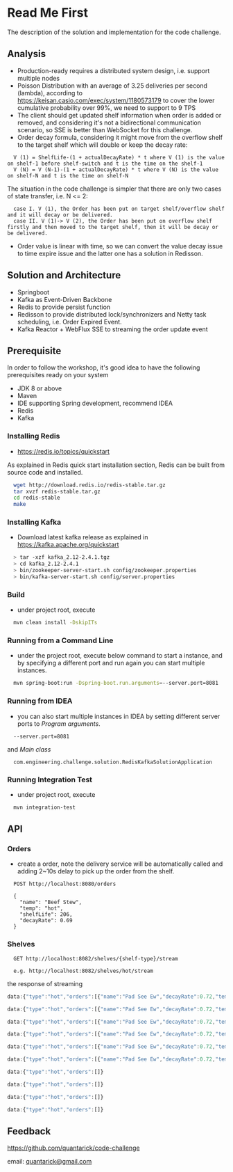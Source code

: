 # Read Me First

The description of the solution and implementation for the code challenge.

## Analysis

* Production-ready requires a distributed system design, i.e. support multiple nodes
* Poisson Distribution with an average of 3.25 deliveries per second (lambda), according to https://keisan.casio.com/exec/system/1180573179 to cover the lower cumulative probability over 99%, we need to support to 9 TPS
* The client should get updated shelf information when order is added or removed, and considering it's not a bidirectional communication scenario, so SSE is better than WebSocket for this challenge.
* Order decay formula, considering it might move from the overflow shelf to the target shelf which will double or keep the decay rate:

```properties
  V (1) = ShelfLife-(1 + actualDecayRate) * t where V (1) is the value on shelf-1 before shelf-switch and t is the time on the shelf-1
  V (N) = V (N-1)-(1 + actualDecayRate) * t where V (N) is the value on shelf-N and t is the time on shelf-N
```
  The situation in the code challenge is simpler that there are only two cases of state transfer, i.e. N <= 2:

```properties
  case I. V (1), the Order has been put on target shelf/overflow shelf and it will decay or be delivered.
  case II. V (1)-> V (2), the Order has been put on overflow shelf firstly and then moved to the target shelf, then it will be decay or be delivered.
```
* Order value is linear with time, so we can convert the value decay issue to time expire issue and the latter one has a solution in Redisson.

## Solution and Architecture

* Springboot
* Kafka as Event-Driven Backbone
* Redis to provide persist function
* Redisson to provide distributed lock/synchronizers and Netty task scheduling, i.e. Order Expired Event.
* Kafka Reactor + WebFlux SSE to streaming the order update event


## Prerequisite
In order to follow the workshop, it's good idea to have the following prerequisites ready on your system

* JDK 8 or above
* Maven
* IDE supporting Spring development, recommend IDEA
* Redis
* Kafka

### Installing Redis
* https://redis.io/topics/quickstart

As explained in Redis quick start installation section, Redis can be built from source code and installed.

```sh
  wget http://download.redis.io/redis-stable.tar.gz
  tar xvzf redis-stable.tar.gz
  cd redis-stable
  make
```

### Installing Kafka
* Download latest kafka release as explained in https://kafka.apache.org/quickstart

```sh
  > tar -xzf kafka_2.12-2.4.1.tgz
  > cd kafka_2.12-2.4.1
  > bin/zookeeper-server-start.sh config/zookeeper.properties
  > bin/kafka-server-start.sh config/server.properties
```

### Build
* under project root, execute

```sh
  mvn clean install -DskipITs
```

### Running from a Command Line
* under the project root, execute below command to start a instance, and by specifying a different port and run again you can start multiple instances.

```sh
  mvn spring-boot:run -Dspring-boot.run.arguments=--server.port=8081
```

### Running from IDEA
* you can also start multiple instances in IDEA by setting different server ports to *Program arguments*.
```properties
  --server.port=8081
```
and *Main class*
```properties
  com.engineering.challenge.solution.RedisKafkaSolutionApplication
```

### Running Integration Test
* under project root, execute

```sh
  mvn integration-test
```

## API

### Orders
* create a order, note the delivery service will be automatically called and adding 2~10s delay to pick up the order from the shelf.

```properties
  POST http://localhost:8080/orders

  {
    "name": "Beef Stew",
    "temp": "hot",
    "shelfLife": 206,
    "decayRate": 0.69
  }
```

### Shelves

```properties
  GET http://localhost:8082/shelves/{shelf-type}/stream

  e.g. http://localhost:8082/shelves/hot/stream
```
the response of streaming

```js
data:{"type":"hot","orders":[{"name":"Pad See Ew","decayRate":0.72,"temp":"hot","shelfLife":210.0,"normalizedValue":0.5142857142857142},{"name":"Beef Stew","decayRate":0.69,"temp":"hot","shelfLife":206.0,"normalizedValue":0.5242718446601942}]}

data:{"type":"hot","orders":[{"name":"Pad See Ew","decayRate":0.72,"temp":"hot","shelfLife":210.0,"normalizedValue":0.4666666666666667},{"name":"Beef Stew","decayRate":0.69,"temp":"hot","shelfLife":206.0,"normalizedValue":0.47572815533980584}]}

data:{"type":"hot","orders":[{"name":"Pad See Ew","decayRate":0.72,"temp":"hot","shelfLife":210.0,"normalizedValue":0.41904761904761906},{"name":"Beef Stew","decayRate":0.69,"temp":"hot","shelfLife":206.0,"normalizedValue":0.42718446601941745}]}

data:{"type":"hot","orders":[{"name":"Pad See Ew","decayRate":0.72,"temp":"hot","shelfLife":210.0,"normalizedValue":0.37142857142857144},{"name":"Beef Stew","decayRate":0.69,"temp":"hot","shelfLife":206.0,"normalizedValue":0.3786407766990291}]}

data:{"type":"hot","orders":[{"name":"Pad See Ew","decayRate":0.72,"temp":"hot","shelfLife":210.0,"normalizedValue":0.3238095238095238}]}

data:{"type":"hot","orders":[{"name":"Pad See Ew","decayRate":0.72,"temp":"hot","shelfLife":210.0,"normalizedValue":0.2761904761904762}]}

data:{"type":"hot","orders":[]}

data:{"type":"hot","orders":[]}

data:{"type":"hot","orders":[]}

data:{"type":"hot","orders":[]}
```

## Feedback

https://github.com/quantarick/code-challenge

email: quantarick@gmail.com
